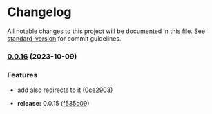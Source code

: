 # Changelog

All notable changes to this project will be documented in this file. See [standard-version](https://github.com/conventional-changelog/standard-version) for commit guidelines.

### [0.0.16](https://github.com/olavoparno/next-routes-readme/compare/v0.0.15...v0.0.16) (2023-10-09)


### Features

* add also redirects to it ([0ce2903](https://github.com/olavoparno/next-routes-readme/commit/0ce2903206abc017df0401952359cdb12457b437))


* **release:** 0.0.15 ([f535c09](https://github.com/olavoparno/next-routes-readme/commit/f535c0936983d83d792c93de7fd45b831e5fa9df))
